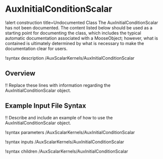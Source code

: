 # AuxInitialConditionScalar

!alert construction title=Undocumented Class
The AuxInitialConditionScalar has not been documented. The content listed below should be used as a starting point for
documenting the class, which includes the typical automatic documentation associated with a
MooseObject; however, what is contained is ultimately determined by what is necessary to make the
documentation clear for users.

!syntax description /AuxScalarKernels/AuxInitialConditionScalar

## Overview

!! Replace these lines with information regarding the AuxInitialConditionScalar object.

## Example Input File Syntax

!! Describe and include an example of how to use the AuxInitialConditionScalar object.

!syntax parameters /AuxScalarKernels/AuxInitialConditionScalar

!syntax inputs /AuxScalarKernels/AuxInitialConditionScalar

!syntax children /AuxScalarKernels/AuxInitialConditionScalar
